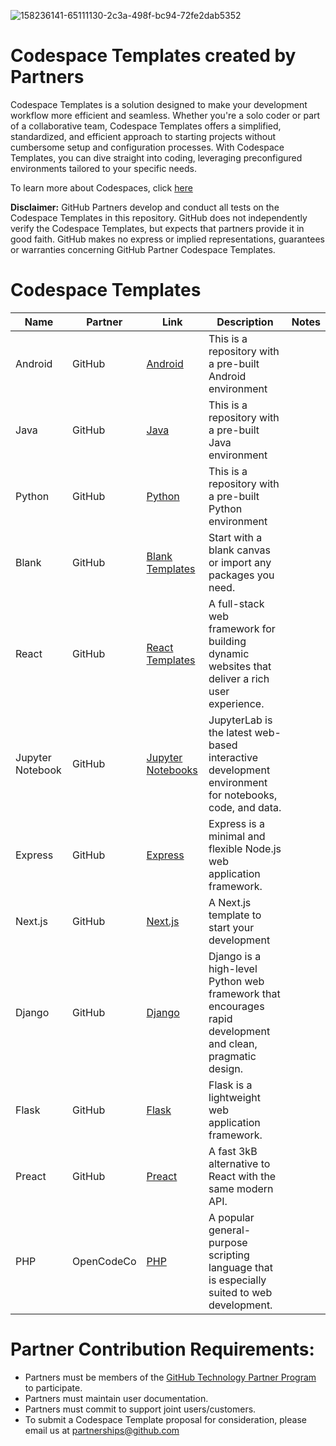![158236141-65111130-2c3a-498f-bc94-72fe2dab5352](https://user-images.githubusercontent.com/54083068/158707540-7e08b789-475d-4a3f-800a-c0197412cf53.png)

# Codespace Templates created by Partners 
Codespace Templates is a solution designed to make your development workflow more efficient and seamless. Whether you're a solo coder or part of a collaborative team, Codespace Templates offers a simplified, standardized, and efficient approach to starting projects without cumbersome setup and configuration processes. With Codespace Templates, you can dive straight into coding, leveraging preconfigured environments tailored to your specific needs. 

To learn more about Codespaces, click [here](https://github.com/features/codespaces)

**Disclaimer:** GitHub Partners develop and conduct all tests on the Codespace Templates in this repository. GitHub does not independently verify the Codespace Templates, but expects that partners provide it in good faith. GitHub makes no express or implied representations, guarantees or warranties concerning GitHub Partner Codespace Templates.

# Codespace Templates 

|Name|Partner|Link|Description|Notes|
|-|-|-|-|-|
|Android|GitHub|[Android](https://github.com/github-technology-partners/template-android)|This is a repository with a pre-built Android environment||
|Java|GitHub|[Java](https://github.com/sneha-natekar/template-test-java)|This is a repository with a pre-built Java environment||
|Python|GitHub|[Python](https://github.com/sneha-natekar/python-hello-world)|This is a repository with a pre-built Python environment||
|Blank|GitHub|[Blank Templates](https://github.com/github/codespaces-blank)|Start with a blank canvas or import any packages you need.||
|React|GitHub|[React Templates](https://github.com/github/codespaces-react)|A full-stack web framework for building dynamic websites that deliver a rich user experience.||
|Jupyter Notebook|GitHub|[Jupyter Notebooks](https://github.com/github/codespaces-jupyter)|JupyterLab is the latest web-based interactive development environment for notebooks, code, and data.||
|Express|GitHub|[Express](https://github.com/github/codespaces-express)|Express is a minimal and flexible Node.js web application framework.||
|Next.js|GitHub|[Next.js](https://github.com/github/codespaces-nextjs)|A Next.js template to start your development||
|Django|GitHub|[Django](https://github.com/github/codespaces-django)|Django is a high-level Python web framework that encourages rapid development and clean, pragmatic design.||
|Flask|GitHub|[Flask](https://github.com/github/codespaces-flask)|Flask is a lightweight web application framework.||
|Preact|GitHub|[Preact](https://github.com/github/codespaces-preact)|A fast 3kB alternative to React with the same modern API.||
|PHP|OpenCodeCo|[PHP](https://github.com/opencodeco/codespaces-php)|A popular general-purpose scripting language that is especially suited to web development.||

# Partner Contribution Requirements:
- Partners must be members of the [GitHub Technology Partner Program](https://partner.github.com/technology-partners) to participate.
- Partners must maintain user documentation.
- Partners must commit to support joint users/customers.
- To submit a Codespace Template proposal for consideration, please email us at partnerships@github.com
